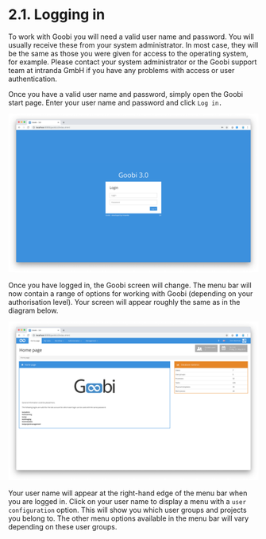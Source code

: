 # 2.1.  Logging in

To work with Goobi you will need a valid user name and password. You will usually receive these from your system administrator. In most case, they will be the same as those you were given for access to the operating system, for example. Please contact your system administrator or the Goobi support team at intranda GmbH if you have any problems with access or user authentication.

Once you have a valid user name and password, simply open the Goobi start page. Enter your user name and password and click `Log in.`

![Goobi start page for users who are not logged in](../../.gitbook/assets/30-01e.png)

Once you have logged in, the Goobi screen will change. The menu bar will now contain a range of options for working with Goobi \(depending on your authorisation level\). Your screen will appear roughly the same as in the diagram below.

![Goobi start page after login showing extended navigation options](../../.gitbook/assets/30-02e.png)

Your user name will appear at the right-hand edge of the menu bar when you are logged in. Click on your user name to display a menu with a `user configuration` option. This will show you which user groups and projects you belong to. The other menu options available in the menu bar will vary depending on these user groups.

